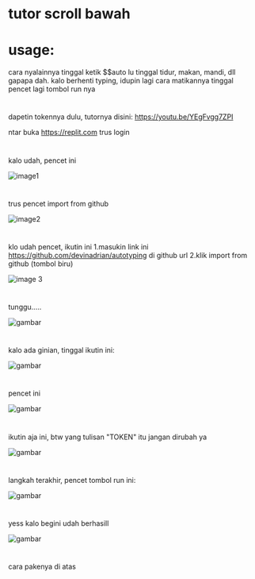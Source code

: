 # tutor scroll bawah

# usage:
cara nyalainnya tinggal ketik $$auto
lu tinggal tidur, makan, mandi, dll gapapa dah.
kalo berhenti typing, idupin lagi
cara matikannya tinggal pencet lagi tombol run nya

# 

dapetin tokennya dulu, tutornya disini: https://youtu.be/YEgFvgg7ZPI

ntar buka https://replit.com trus login
# 
kalo udah, pencet ini

![image1](https://user-images.githubusercontent.com/79341513/142755828-2160d962-683b-4a2b-b7af-7b1b4e06ed86.PNG)
# 
trus pencet import from github

![image2](https://user-images.githubusercontent.com/79341513/142755866-faed8aa7-362c-4854-a4df-7a761909b3b9.PNG)
# 
klo udah pencet, ikutin ini
1.masukin link ini https://github.com/devinadrian/autotyping di github url
2.klik import from github (tombol biru)

![image 3](https://user-images.githubusercontent.com/79341513/142755901-11442575-3166-4c2f-a2b6-1e67edc378b3.PNG)
# 
tunggu.....

![gambar](https://user-images.githubusercontent.com/79341513/142755945-3808ba54-c47f-447a-90f2-d69129371acf.png)
# 
kalo ada ginian, tinggal ikutin ini:

![gambar](https://user-images.githubusercontent.com/79341513/142755980-02c7b73c-6c5a-48b5-8b73-512e10dae943.png)
# 
pencet ini 

![gambar](https://user-images.githubusercontent.com/79341513/142756004-f5f0ba24-b4c1-4669-9ffa-1a1d14504662.png)
# 
ikutin aja ini, btw yang tulisan "TOKEN" itu jangan dirubah ya

![gambar](https://user-images.githubusercontent.com/79341513/142756048-8237b89b-11d7-456a-9093-bee49126908b.png)
# 
langkah terakhir, pencet tombol run ini:

![gambar](https://user-images.githubusercontent.com/79341513/142756100-b7a84850-31b3-43e3-8d9e-e6396c117756.png)
# 

yess kalo begini udah berhasill

![gambar](https://user-images.githubusercontent.com/79341513/142756179-8f34e102-ced1-40c7-8e85-c7a7de64f0fe.png)
# 

cara pakenya di atas
